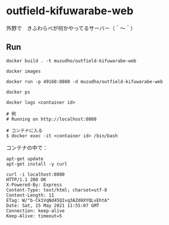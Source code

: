 # outfield-kifuwarabe-web

外野で　きふわらべが何かやってるサーバー（＾～＾）  

## Run

```shell
docker build . -t muzudho/outfield-kifuwarabe-web

docker images

docker run -p 49160:8080 -d muzudho/outfield-kifuwarabe-web

docker ps

docker logs <container id>

# 例
# Running on http://localhost:8080

# コンテナに入る
$ docker exec -it <container id> /bin/bash
```

コンテナの中で：  

```shell
apt-get update
apt-get install -y curl

curl -i localhost:8080
HTTP/1.1 200 OK
X-Powered-By: Express
Content-Type: text/html; charset=utf-8
Content-Length: 11
ETag: W/"b-Ck1VqNd45QIvq3AZd8XYQLvEhtA"
Date: Sat, 15 May 2021 11:55:07 GMT
Connection: keep-alive
Keep-Alive: timeout=5
```
